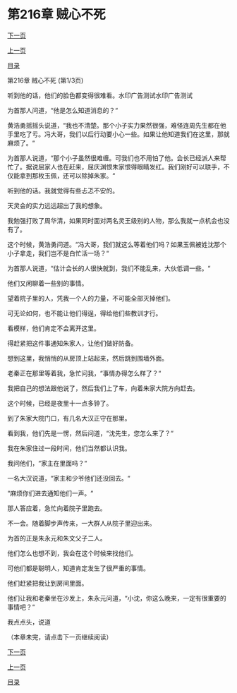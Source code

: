 <h1>第216章   贼心不死</h1>
            <div><p><a href="./646_%E7%AC%AC216%E7%AB%A0_%E8%B4%BC%E5%BF%83%E4%B8%8D%E6%AD%BB.md">下一页</a></p><p><a href="./644_%E7%AC%AC215%E7%AB%A0_%E6%AF%8F%E5%A4%A9%E6%9D%80%E4%B8%80%E4%BA%BA.md">上一页</a></p><p><a href="../">目录</a></p></div>
            <div><p>第216章   贼心不死 (第1/3页)</p><p>听到他的话，他们的脸色都变得很难看。水印广告测试水印广告测试</p><p>为首那人问道，“他是怎么知道消息的？“</p><p>黄浩勇摇摇头说道，“我也不清楚。那个小子实力果然很强，难怪连周先生都在他手里吃了亏。冯大哥，我们以后行动要小心一些。如果让他知道我们在这里，那就麻烦了。“</p><p>为首那人说道，“那个小子虽然很难缠。可我们也不用怕了他。会长已经派人来帮忙了。据说屈家人也在赶来，屈庆渊恨朱家恨得眼睛发红。我们刚好可以联手，不仅能拿到那枚玉佩，还可以除掉朱家。“</p><p>听到他的话。我就觉得有些忐忑不安的。</p><p>天灵会的实力远远超出了我的想象。</p><p>我勉强打败了周华清，如果同时面对两名灵王级别的人物，那么我就一点机会也没有了。</p><p>这个时候，黄浩勇问道。“冯大哥，我们就这么等着他们吗？如果玉佩被姓沈那个小子拿走，我们岂不是白忙活一场？“</p><p>为首那人说道，“估计会长的人很快就到，我们不能乱来，大伙低调一些。“</p><p>他们又闲聊着一些别的事情。</p><p>望着院子里的人，凭我一个人的力量，不可能全部灭掉他们。</p><p>可无论如何，也不能让他们得逞，得给他们些教训才行。</p><p>看模样，他们肯定不会离开这里。</p><p>得赶紧把这件事通知朱家人，让他们做好防备。</p><p>想到这里，我悄悄的从房顶上站起来，然后跳到围墙外面。</p><p>老秦正在那里等着我，急忙问我，“事情办得怎么样了？“</p><p>我把自己的想法跟他说了，然后我们上了车，向着朱家大院方向赶去。</p><p>这个时候，已经是夜里十一点多钟了。</p><p>到了朱家大院门口，有几名大汉正守在那里。</p><p>看到我，他们先是一愣，然后问道，“沈先生，您怎么来了？“</p><p>我在朱家住过一段时间，他们当然都认识我。</p><p>我问他们，“家主在里面吗？“</p><p>一名大汉说道，“家主和少爷他们还没回去。“</p><p>“麻烦你们进去通知他们一声。“</p><p>那人答应着，急忙向着院子里跑去。</p><p>不一会。随着脚步声传来，一大群人从院子里迎出来。</p><p>为首的正是朱永元和朱文父子二人。</p><p>他们怎么也想不到，我会在这个时候来找他们。</p><p>可他们都是聪明人，知道肯定发生了很严重的事情。</p><p>他们赶紧把我让到房间里面。</p><p>他们让我和老秦坐在沙发上，朱永元问道，“小沈，你这么晚来，一定有很重要的事情吧？“</p><p>我点点头，说道</p><p>（本章未完，请点击下一页继续阅读）</p></div>
            <div><p><a href="./646_%E7%AC%AC216%E7%AB%A0_%E8%B4%BC%E5%BF%83%E4%B8%8D%E6%AD%BB.md">下一页</a></p><p><a href="./644_%E7%AC%AC215%E7%AB%A0_%E6%AF%8F%E5%A4%A9%E6%9D%80%E4%B8%80%E4%BA%BA.md">上一页</a></p><p><a href="../">目录</a></p></div>